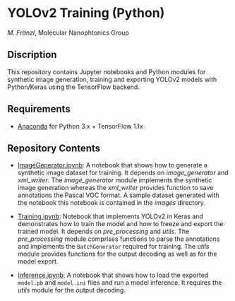 # YOLOv2 Training (Python)

*M. Fränzl*, Molecular Nanophtonics Group

## Discription

This repository contains Jupyter notebooks and Python modules for synthetic image generation, training and exporting YOLOv2 models with Python/Keras using the TensorFlow backend.

## Requirements 

- [Anaconda](https://www.anaconda.com/distribution/) for Python 3.x + TensorFlow 1.1x

## Repository Contents

- [ImageGenerator.ipynb](ImageGenerator.ipynb): A notebook that shows how to generate a synthetic image dataset for training. It depends on *image_generator* and *xml_writer*. The *image_generator* module implements the synthetic image generation whereas the *xml_writer* provides function to save annotations the Pascal VOC format. A sample dataset generated with the notebook this notebook is contained in the *images* directory. 

- [Training.ipynb](Training.ipynb): Notebook that implements YOLOv2 in Keras and demonstrates how to train the model and how to freeze and export the trained model. It depends on *pre_processing* and *utils*. The *pre_processing* module comprises functions to parse the annotations and implements the `BatchGenerator` required for training. The *utils* module provides functions for the output decoding as well as for the model export.

- [Inference.ipynb](Inference.ipynb): A notebook that shows how to load the exported `model.pb` and `model.ini` files and run a model inference. It requires the *utils* module for the output decoding.

